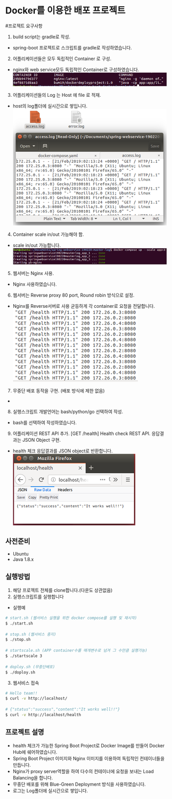 # Docker를 이용한 배포 프로젝트

#프로젝트 요구사항
1. build script는 gradle로 작성.
- spring-boot 프로젝트로 스크립트를 gradle로 작성하였습니다.

2. 어플리케이션들은 모두 독립적인 Container 로 구성.
- nginx와 web service모두 독립적인 Container로 구성하였습니다.
![1-2](./src/main/resources/images/1-2.PNG)

3. 어플리케이션들의 Log 는 Host 에 file 로 적재.
- host의 log폴더에 실시간으로 쌓입니다.
![1-3](./src/main/resources/images/1-3.PNG)

4. Container scale in/out 가능해야 함.
- scale in/out 가능합니다.
![1-4](./src/main/resources/images/1-4.PNG)

5. 웹서버는 Nginx 사용.
- Nginx 사용하였습니다.

6. 웹서버는 Reverse proxy 80 port, Round robin 방식으로 설정.
- Nginx를 Reverse서버로 사용 균등하게 각 container로 요청을 전달합니다.
![1-6](./src/main/resources/images/1-6.PNG)

7. 무중단 배포 동작을 구현. (배포 방식에 제한 없음)
- 

8. 실행스크립트 개발언어는 bash/python/go 선택하여 작성.
- bash를 선택하여 작성하였습니다.

9. 어플리케이션 REST API 추가. [GET /health] Health check REST API. 응답결과는 JSON Object 구현.
- health 체크 응답결과를 JSON object로 반환합니다.
![1-9](./src/main/resources/images/1-9.PNG)

## 사전준비
- Ubuntu
- Java 1.8.x

## 실행방법
1. 해당 프로젝트 전체를 clone합니다.(다운도 상관없음)
2. 실행스크립트를 실행합니다

- 실행예
``` bash
# start.sh (웹서비스 실행을 위한 docker compose를 실행 및 재시작)
$ ./start.sh

# stop.sh (웹서비스 중지)
$ ./stop.sh 

# startscale.sh (APP container수를 매개변수로 넘겨 그 수만큼 실행가능)
$ ./startscale 3

# doploy.sh (무중단배포)
$ ./doploy.sh 
```

3. 웹서비스 접속
``` bash
# Hello team!!
$ curl -v http://localhost/

# {"status":"success","content":"It works well!!"}
$ curl -v http://localhost/health
```

## 프로젝트 설명
- health 체크가 가능한 Spring Boot Project로 Docker Image를 만들어 Docker Hub에 쉐어하였습니다.
- Spring Boot Project 이미지와 Nginx 이미지를 이용하여 독립적인 컨테이너들을 만듭니다.
- Nginx가 proxy server역할을 하여 다수의 컨테이너에 요청을 보내는 Load Balancing을 합니다.
- 무중단 배포를 위해 Blue-Green Deployment 방식을 사용하였습니다.
- 로그는 Log폴더에 실시간으로 쌓입니다.






